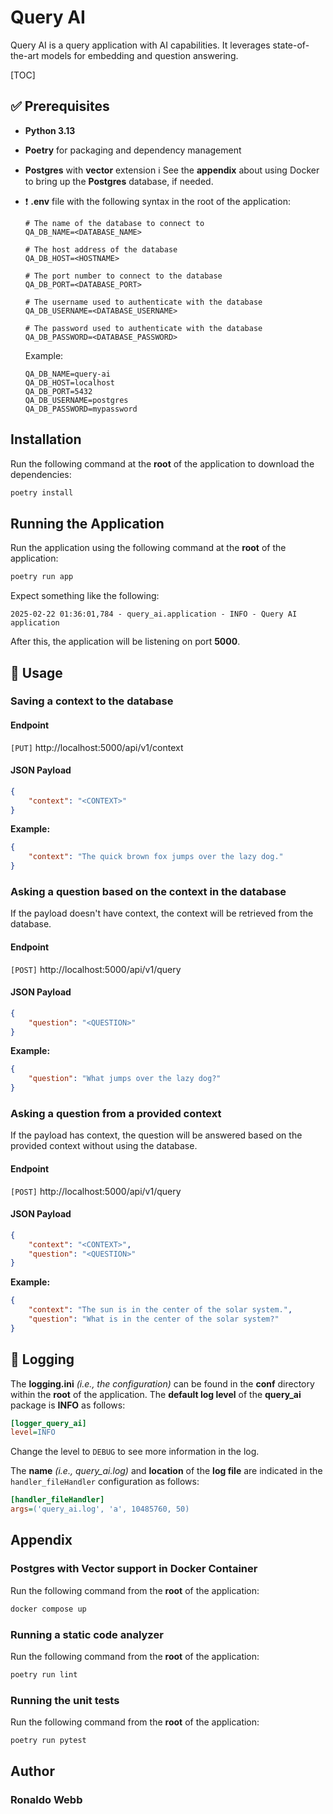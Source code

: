 # Query AI

Query AI is a query application with AI capabilities. It leverages state-of-the-art models for embedding and question answering.

[TOC]

## :white_check_mark: Prerequisites

* **Python 3.13**
* **Poetry** for packaging and dependency management
* **Postgres** with **vector** extension
  :information_source: See the **appendix** about using Docker to bring up the **Postgres** database, if needed.
* :exclamation: **.env** file with the following syntax in the root of the application:

  ```properties
  # The name of the database to connect to
  QA_DB_NAME=<DATABASE_NAME>

  # The host address of the database
  QA_DB_HOST=<HOSTNAME>

  # The port number to connect to the database
  QA_DB_PORT=<DATABASE_PORT>

  # The username used to authenticate with the database
  QA_DB_USERNAME=<DATABASE_USERNAME>

  # The password used to authenticate with the database
  QA_DB_PASSWORD=<DATABASE_PASSWORD>
  ```

  Example:

  ```properties
  QA_DB_NAME=query-ai
  QA_DB_HOST=localhost
  QA_DB_PORT=5432
  QA_DB_USERNAME=postgres
  QA_DB_PASSWORD=mypassword
  ```

## Installation

Run the following command at the **root** of the application to download the dependencies:

```sh
poetry install
```

## Running the Application

Run the application using the following command at the **root** of the application:

```sh
poetry run app
```

Expect something like the following:

```
2025-02-22 01:36:01,784 - query_ai.application - INFO - Query AI application
```

After this, the application will be listening on port **5000**.

## :book: Usage

### Saving a context to the database

#### Endpoint

`[PUT]` http://localhost:5000/api/v1/context

#### JSON Payload

```json
{
    "context": "<CONTEXT>"
}
```

**Example:**

```json
{
    "context": "The quick brown fox jumps over the lazy dog."
}
```

### Asking a question based on the context in the database

If the payload doesn't have context, the context will be retrieved from the database.

#### Endpoint

`[POST]` http://localhost:5000/api/v1/query

#### JSON Payload

```json
{
    "question": "<QUESTION>"
}
```

**Example:**

```json
{
    "question": "What jumps over the lazy dog?"
}
```

### Asking a question from a provided context

If the payload has context, the question will be answered based on the provided context without using the database.

#### Endpoint

`[POST]` http://localhost:5000/api/v1/query

#### JSON Payload

```json
{
    "context": "<CONTEXT>",
    "question": "<QUESTION>"
}
```

**Example:**

```json
{
    "context": "The sun is in the center of the solar system.",
    "question": "What is in the center of the solar system?"
}
```

## :ledger: Logging

The **logging.ini** *(i.e., the configuration)* can be found in the **conf** directory within the **root** of the application. The **default log level** of the **query_ai** package is **INFO** as follows:

```ini
[logger_query_ai]
level=INFO
```

Change the level to `DEBUG` to see more information in the log.

The **name** *(i.e., query_ai.log)* and **location** of the **log file** are indicated in the `handler_fileHandler` configuration as follows:

```ini
[handler_fileHandler]
args=('query_ai.log', 'a', 10485760, 50)
```

## Appendix

### Postgres with Vector support in Docker Container

Run the following command from the **root** of the application:

```sh
docker compose up
```

### Running a static code analyzer

Run the following command from the **root** of the application:

```sh
poetry run lint
```

### Running the unit tests

Run the following command from the **root** of the application:

```sh
poetry run pytest
```

## Author

### Ronaldo Webb